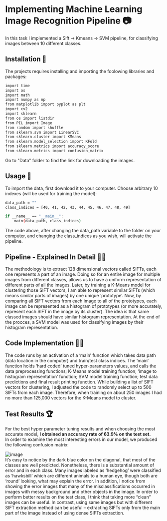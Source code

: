 # Implementing Machine Learning Image Recognition Pipeline 📷
In this task I implemented a Sift -> Kmeans -> SVM pipeline, for classifying images between 10 different classes.
<br>

## Installation 🔗
The projects requires installing and importing the foolowing libraries and packages:
  ```bash
  import time
  import os
  import math
  import numpy as np
  from matplotlib import pyplot as plt
  import cv2
  import sklearn
  from os import listdir
  from PIL import Image
  from random import shuffle
  from sklearn.svm import LinearSVC
  from sklearn.cluster import KMeans
  from sklearn.model_selection import KFold
  from sklearn.metrics import accuracy_score
  from sklearn.metrics import confusion_matrix
  ```
Go to "Data" folder to find the link for downloading the images.

## Usage 🤔
To import the data, first download it to your computer. Choose arbitrary 10 indexes (will be used for training the model):
  ```bash
  data_path = ""
  class_indices = [40, 41, 42, 43, 44, 45, 46, 47, 48, 49]

  if __name__ == "__main__":
      main(data_path, class_indices)
  ```
  
The code above, after changing the data_path variable to the folder on your computer, and changing the class_indices as you wish, will activate the pipeline.
<br>
## Pipeline - Explained In Detail 🕵️‍♀️
The methodology is to extract 128 dimensional vectors called SIFTs, each one represents a part of an image. Doing so for an entire image for multiple images from different classes, allows us to have a uniform representation of different parts of all the images.
Later, by training a K-Means model for clustering those SIFT vectors, I am able to represent similar SIFTs (which means similar parts of images) by one unique ‘prototype’.
Now, by comparing all SIFT vectors from each image to all of the prototypes, each image can be represented as a histogram of prototypes (or more accurately, represent each SIFT in the image by its cluster). The idea is that same classed images should have similar histogram representation.
At the end of the procces, a SVM model was used for classifying images by their histogram representation.
<br>
## Code Implementation 👩‍💻
The code runs by an activation of a ‘main’ function which takes data path (data location in the computer) and train/test class indices.
The ‘main’ function holds ‘hard coded’ tuned hyper-parameters values, and calls the data preprocessing functions; K-Means model training function; ‘image to histogram representation’ function; SVM model training function; test data predictions and final result printing function.
While building a list of SIFT vectors for clustering, I adjusted the code to randomly select up to 500 SIFTs from each image. Therefore, when training on about 250 images I had no more than 125,000 vectors for the K-Means model to cluster.
<br>
## Test Results 🏆
For the best hyper parameter tuning results and when choosing the most accurate model, **I obtained an accuracy rate of 63.9% on the test set.**
<br>
In order to examine the most interesting errors in our model, we produced the following confusion matrix:

![image](https://user-images.githubusercontent.com/61631269/123091559-2d655100-d432-11eb-8acb-b9323404688f.png)
<br>
It’s easy to notice by the dark blue color on the diagonal, that most of the classes are well predicted. Nonetheless, there is a substantial amount of error and in each class. Many images labeled as ‘hedgehog’ were classified as ‘hawksbill’ which are different animals to a human eye, though both are ‘round’ looking, what may explain the error. In addition, I notice from showing the error images that many of the misclassifications occurred in images with messy background and other objects in the image. In order to perform better results on the test class, I think that taking more “clean” images can be useful. In contrast, using same images but with different SIFT extraction method can be useful – extracting SIFTs only from the main part of the image instead of using dense SIFTs extraction.
